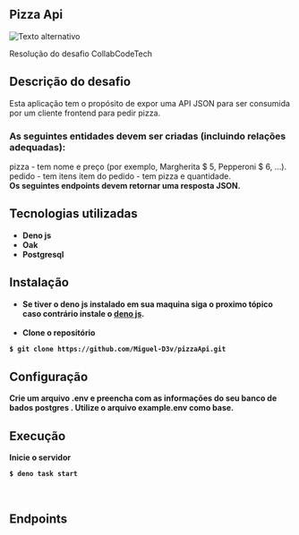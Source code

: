 ## Pizza Api

![Texto alternativo](https://usagif.com/wp-content/uploads/gifs/pizza-38.gif)

<p>Resolução do desafio CollabCodeTech </p> 

## Descrição do desafio 

<p>Esta aplicação tem o propósito de expor uma API JSON para ser consumida por um cliente frontend para pedir pizza.</p>

### As seguintes entidades devem ser criadas (incluindo relações adequadas):

pizza - tem nome e preço (por exemplo, Margherita $ 5, Pepperoni $ 6, ...).
pedido - tem itens
item do pedido - tem pizza e quantidade.<br>
<strong> Os seguintes endpoints devem retornar uma resposta JSON.

## Tecnologias utilizadas

* Deno js
* Oak
* Postgresql

## Instalação

* Se tiver o deno js instalado em sua maquina siga o proximo tópico  caso contrário instale o [deno js](https://docs.deno.com/runtime/manual/getting_started/installation).<br><br>
* <strong> Clone o repositório 
```bash
$ git clone https://github.com/Miguel-D3v/pizzaApi.git
```

## Configuração
<p> Crie um arquivo .env e preencha com as informações do seu banco de bados postgres . Utilize o arquivo example.env como base.</p>

## Execução
Inicie o servidor

```bash
$ deno task start
``` 
<br>

## Endpoints

